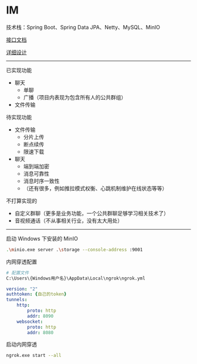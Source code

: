 # IM

技术栈：Spring Boot、Spring Data JPA、Netty、MySQL、MinIO

[接口文档](https://q76vzhue63.apifox.cn)

[详细设计](doc/详细设计.md)

---

已实现功能

- 聊天
    - 单聊
    - 广播（项目内表现为包含所有人的公共群组）
- 文件传输

待实现功能

- 文件传输
    - 分片上传
    - 断点续传
    - 限速下载
- 聊天
    - 端到端加密
    - 消息可靠性
    - 消息时序一致性
    - （还有很多，例如推拉模式权衡、心跳机制维护在线状态等等）

不打算实现的

- 自定义群聊（更多是业务功能，一个公共群聊足够学习相关技术了）
- 音视频通话（不从事相关行业，没有太大用处）

---

启动 Windows 下安装的 MinIO

```bash
.\minio.exe server .\storage --console-address :9001
```

内网穿透配置

```bash
# 配置文件
C:\Users\{Windows用户名}\AppData\Local\ngrok\ngrok.yml
```

```yml
version: "2"
authtoken: {自己的token}
tunnels:
    http:
        proto: http
        addr: 8090
    websocket:
        proto: http
        addr: 8080
```

启动内网穿透

```bash
ngrok.exe start --all
```

